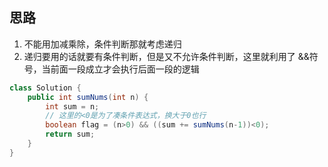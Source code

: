 ## 思路

1. 不能用加减乘除，条件判断那就考虑递归
2. 递归要用的话就要有条件判断，但是又不允许条件判断，这里就利用了 &&符号，当前面一段成立才会执行后面一段的逻辑

```java
class Solution {
    public int sumNums(int n) {
        int sum = n;
        // 这里的<0是为了凑条件表达式，换大于0也行
        boolean flag = (n>0) && ((sum += sumNums(n-1))<0);
        return sum;
    }
}
```